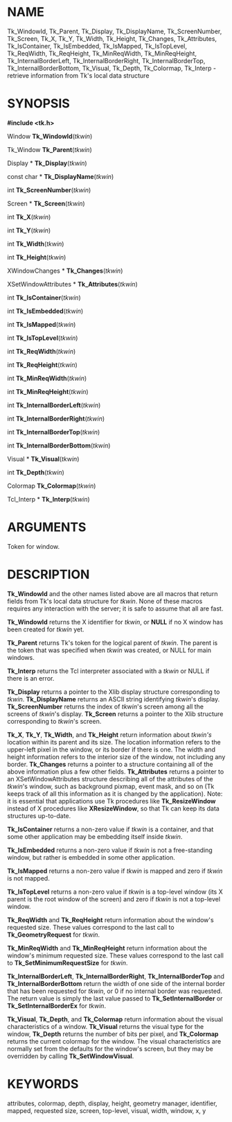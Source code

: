 # NAME

Tk_WindowId, Tk_Parent, Tk_Display, Tk_DisplayName, Tk_ScreenNumber,
Tk_Screen, Tk_X, Tk_Y, Tk_Width, Tk_Height, Tk_Changes, Tk_Attributes,
Tk_IsContainer, Tk_IsEmbedded, Tk_IsMapped, Tk_IsTopLevel, Tk_ReqWidth,
Tk_ReqHeight, Tk_MinReqWidth, Tk_MinReqHeight, Tk_InternalBorderLeft,
Tk_InternalBorderRight, Tk_InternalBorderTop, Tk_InternalBorderBottom,
Tk_Visual, Tk_Depth, Tk_Colormap, Tk_Interp - retrieve information from
Tk\'s local data structure

# SYNOPSIS

**#include \<tk.h\>**

Window **Tk_WindowId**(*tkwin*)

Tk_Window **Tk_Parent**(*tkwin*)

Display \* **Tk_Display**(*tkwin*)

const char \* **Tk_DisplayName**(*tkwin*)

int **Tk_ScreenNumber**(*tkwin*)

Screen \* **Tk_Screen**(*tkwin*)

int **Tk_X**(*tkwin*)

int **Tk_Y**(*tkwin*)

int **Tk_Width**(*tkwin*)

int **Tk_Height**(*tkwin*)

XWindowChanges \* **Tk_Changes**(*tkwin*)

XSetWindowAttributes \* **Tk_Attributes**(*tkwin*)

int **Tk_IsContainer**(*tkwin*)

int **Tk_IsEmbedded**(*tkwin*)

int **Tk_IsMapped**(*tkwin*)

int **Tk_IsTopLevel**(*tkwin*)

int **Tk_ReqWidth**(*tkwin*)

int **Tk_ReqHeight**(*tkwin*)

int **Tk_MinReqWidth**(*tkwin*)

int **Tk_MinReqHeight**(*tkwin*)

int **Tk_InternalBorderLeft**(*tkwin*)

int **Tk_InternalBorderRight**(*tkwin*)

int **Tk_InternalBorderTop**(*tkwin*)

int **Tk_InternalBorderBottom**(*tkwin*)

Visual \* **Tk_Visual**(*tkwin*)

int **Tk_Depth**(*tkwin*)

Colormap **Tk_Colormap**(*tkwin*)

Tcl_Interp \* **Tk_Interp**(*tkwin*)

# ARGUMENTS

Token for window.

# DESCRIPTION

**Tk_WindowId** and the other names listed above are all macros that
return fields from Tk\'s local data structure for *tkwin*. None of these
macros requires any interaction with the server; it is safe to assume
that all are fast.

**Tk_WindowId** returns the X identifier for *tkwin*, or **NULL** if no
X window has been created for *tkwin* yet.

**Tk_Parent** returns Tk\'s token for the logical parent of *tkwin*. The
parent is the token that was specified when *tkwin* was created, or NULL
for main windows.

**Tk_Interp** returns the Tcl interpreter associated with a *tkwin* or
NULL if there is an error.

**Tk_Display** returns a pointer to the Xlib display structure
corresponding to *tkwin*. **Tk_DisplayName** returns an ASCII string
identifying *tkwin*\'s display. **Tk_ScreenNumber** returns the index of
*tkwin*\'s screen among all the screens of *tkwin*\'s display.
**Tk_Screen** returns a pointer to the Xlib structure corresponding to
*tkwin*\'s screen.

**Tk_X**, **Tk_Y**, **Tk_Width**, and **Tk_Height** return information
about *tkwin\'s* location within its parent and its size. The location
information refers to the upper-left pixel in the window, or its border
if there is one. The width and height information refers to the interior
size of the window, not including any border. **Tk_Changes** returns a
pointer to a structure containing all of the above information plus a
few other fields. **Tk_Attributes** returns a pointer to an
XSetWindowAttributes structure describing all of the attributes of the
*tkwin*\'s window, such as background pixmap, event mask, and so on (Tk
keeps track of all this information as it is changed by the
application). Note: it is essential that applications use Tk procedures
like **Tk_ResizeWindow** instead of X procedures like **XResizeWindow**,
so that Tk can keep its data structures up-to-date.

**Tk_IsContainer** returns a non-zero value if *tkwin* is a container,
and that some other application may be embedding itself inside *tkwin*.

**Tk_IsEmbedded** returns a non-zero value if *tkwin* is not a
free-standing window, but rather is embedded in some other application.

**Tk_IsMapped** returns a non-zero value if *tkwin* is mapped and zero
if *tkwin* is not mapped.

**Tk_IsTopLevel** returns a non-zero value if *tkwin* is a top-level
window (its X parent is the root window of the screen) and zero if
*tkwin* is not a top-level window.

**Tk_ReqWidth** and **Tk_ReqHeight** return information about the
window\'s requested size. These values correspond to the last call to
**Tk_GeometryRequest** for *tkwin*.

**Tk_MinReqWidth** and **Tk_MinReqHeight** return information about the
window\'s minimum requested size. These values correspond to the last
call to **Tk_SetMinimumRequestSize** for *tkwin*.

**Tk_InternalBorderLeft**, **Tk_InternalBorderRight**,
**Tk_InternalBorderTop** and **Tk_InternalBorderBottom** return the
width of one side of the internal border that has been requested for
*tkwin*, or 0 if no internal border was requested. The return value is
simply the last value passed to **Tk_SetInternalBorder** or
**Tk_SetInternalBorderEx** for *tkwin*.

**Tk_Visual**, **Tk_Depth**, and **Tk_Colormap** return information
about the visual characteristics of a window. **Tk_Visual** returns the
visual type for the window, **Tk_Depth** returns the number of bits per
pixel, and **Tk_Colormap** returns the current colormap for the window.
The visual characteristics are normally set from the defaults for the
window\'s screen, but they may be overridden by calling
**Tk_SetWindowVisual**.

# KEYWORDS

attributes, colormap, depth, display, height, geometry manager,
identifier, mapped, requested size, screen, top-level, visual, width,
window, x, y
